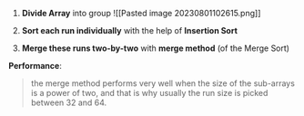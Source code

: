 1) **Divide Array** into group
![[Pasted image 20230801102615.png]]

3) **Sort each run individually** with the help of **Insertion Sort**
4) **Merge these runs two-by-two** with **merge method** (of the Merge Sort)


**Performance**:
> the merge method performs very well when the size of the sub-arrays is a power of two, and that is why usually the run size is picked between 32 and 64.


